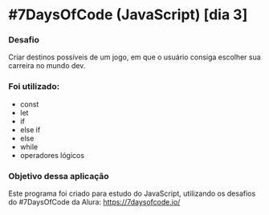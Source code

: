 # #7DaysOfCode (JavaScript) [dia 3]

### Desafio
Criar destinos possíveis de um jogo, em que o usuário consiga escolher sua carreira no mundo dev.

### Foi utilizado:
* const
* let
* if
* else if
* else
* while
* operadores lógicos

### Objetivo dessa aplicação
Este programa foi criado para estudo do JavaScript, utilizando os desafios do #7DaysOfCode da Alura: https://7daysofcode.io/
